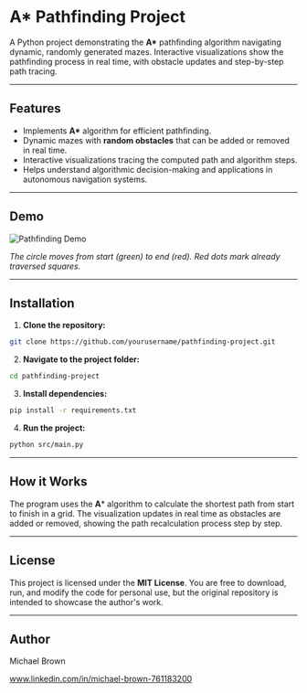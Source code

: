 
# A* Pathfinding Project

A Python project demonstrating the **A\*** pathfinding algorithm navigating dynamic, randomly generated mazes. Interactive visualizations show the pathfinding process in real time, with obstacle updates and step-by-step path tracing.

---

## Features

- Implements **A\*** algorithm for efficient pathfinding.
- Dynamic mazes with **random obstacles** that can be added or removed in real time.
- Interactive visualizations tracing the computed path and algorithm steps.
- Helps understand algorithmic decision-making and applications in autonomous navigation systems.

---

## Demo

![Pathfinding Demo](assets/demo.gif) 


*The circle moves from start (green) to end (red). Red dots mark already traversed squares.*

---

## Installation

1. **Clone the repository:**

```bash
git clone https://github.com/yourusername/pathfinding-project.git
```

2. **Navigate to the project folder:**

```bash
cd pathfinding-project
```

3. **Install dependencies:**

```bash
pip install -r requirements.txt
```

4. **Run the project:**

```bash
python src/main.py
```

---

## How it Works

The program uses the **A*** algorithm to calculate the shortest path from start to finish in a grid. The visualization updates in real time as obstacles are added or removed, showing the path recalculation process step by step.

---

## License

This project is licensed under the **MIT License**. You are free to download, run, and modify the code for personal use, but the original repository is intended to showcase the author's work.

---

## Author

Michael Brown

www.linkedin.com/in/michael-brown-761183200

